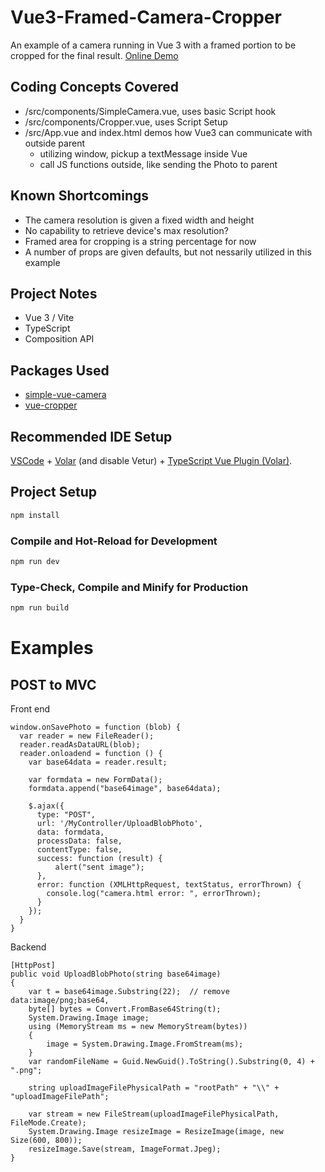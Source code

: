 # Vue3-Framed-Camera-Cropper

An example of a camera running in Vue 3 with a framed portion to be cropped
for the final result. [Online Demo](https://beta.heroharmony.com/experiments/vue-camera/)

## Coding Concepts Covered

- /src/components/SimpleCamera.vue, uses basic Script hook
- /src/components/Cropper.vue, uses Script Setup
- /src/App.vue and index.html demos how Vue3 can communicate with outside parent
  - utilizing window, pickup a textMessage inside Vue
  - call JS functions outside, like sending the Photo to parent

## Known Shortcomings

- The camera resolution is given a fixed width and height
- No capability to retrieve device's max resolution?
- Framed area for cropping is a string percentage for now
- A number of props are given defaults, but not nessarily utilized in this example

## Project Notes

- Vue 3 / Vite
- TypeScript
- Composition API

## Packages Used

- [simple-vue-camera](https://github.com/BastiaanJansen/simple-vue-camera)
- [vue-cropper](https://github.com/ballcat-projects/vue-cropper)

## Recommended IDE Setup

[VSCode](https://code.visualstudio.com/) + [Volar](https://marketplace.visualstudio.com/items?itemName=Vue.volar) (and disable Vetur) + [TypeScript Vue Plugin (Volar)](https://marketplace.visualstudio.com/items?itemName=Vue.vscode-typescript-vue-plugin).

## Project Setup

```sh
npm install
```

### Compile and Hot-Reload for Development

```sh
npm run dev
```

### Type-Check, Compile and Minify for Production

```sh
npm run build
```

# Examples

## POST to MVC

Front end

```
window.onSavePhoto = function (blob) {
  var reader = new FileReader();
  reader.readAsDataURL(blob);
  reader.onloadend = function () {
    var base64data = reader.result;

    var formdata = new FormData();
    formdata.append("base64image", base64data);

    $.ajax({
      type: "POST",
      url: '/MyController/UploadBlobPhoto',
      data: formdata,
      processData: false,
      contentType: false,
      success: function (result) {
          alert("sent image");
      },
      error: function (XMLHttpRequest, textStatus, errorThrown) {
        console.log("camera.html error: ", errorThrown);
      }
    });
  }
}
```

Backend

```
[HttpPost]
public void UploadBlobPhoto(string base64image)
{
    var t = base64image.Substring(22);  // remove data:image/png;base64,
    byte[] bytes = Convert.FromBase64String(t);
    System.Drawing.Image image;
    using (MemoryStream ms = new MemoryStream(bytes))
    {
        image = System.Drawing.Image.FromStream(ms);
    }
    var randomFileName = Guid.NewGuid().ToString().Substring(0, 4) + ".png";

    string uploadImageFilePhysicalPath = "rootPath" + "\\" + "uploadImageFilePath";

    var stream = new FileStream(uploadImageFilePhysicalPath, FileMode.Create);
    System.Drawing.Image resizeImage = ResizeImage(image, new Size(600, 800));
    resizeImage.Save(stream, ImageFormat.Jpeg);
}
```
